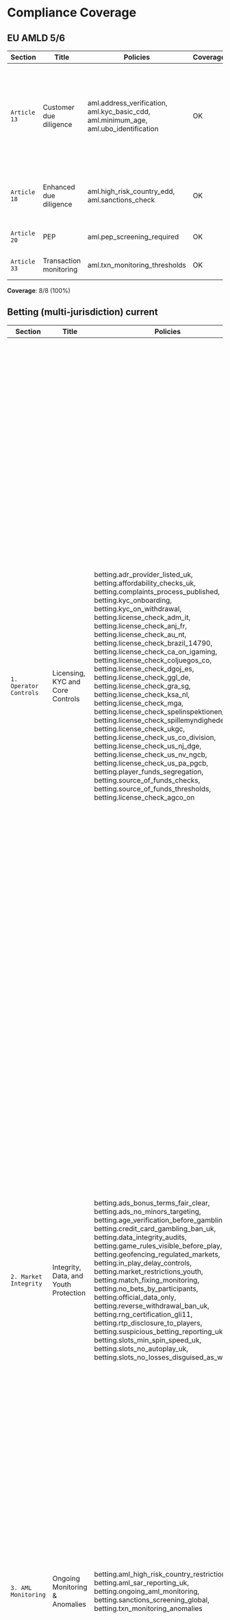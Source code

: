 # Compliance Coverage

## EU AMLD 5/6

| Section | Title | Policies | Coverage | Paths |
|---|---|---|---|---|
| `Article 13` | Customer due diligence | aml.address_verification, aml.kyc_basic_cdd, aml.minimum_age, aml.ubo_identification | OK | aml.address_verification: OK policies/aml/address_verification/policy.rego, OK policies/aml/address_verification/policy_test.rego; aml.kyc_basic_cdd: OK policies/aml/kyc_basic_cdd/policy.rego, OK policies/aml/kyc_basic_cdd/policy_test.rego; aml.minimum_age: OK policies/aml/minimum_age/policy.rego, OK policies/aml/minimum_age/policy_test.rego; aml.ubo_identification: OK policies/aml/ubo_identification/policy.rego, OK policies/aml/ubo_identification/policy_test.rego |
| `Article 18` | Enhanced due diligence | aml.high_risk_country_edd, aml.sanctions_check | OK | aml.high_risk_country_edd: OK policies/aml/high_risk_country_edd/policy.rego, OK policies/aml/high_risk_country_edd/policy_test.rego; aml.sanctions_check: OK policies/aml/sanctions_check/policy.rego, OK policies/aml/sanctions_check/policy_test.rego |
| `Article 20` | PEP | aml.pep_screening_required | OK | aml.pep_screening_required: OK policies/aml/pep_screening_required/policy.rego, OK policies/aml/pep_screening_required/policy_test.rego |
| `Article 33` | Transaction monitoring | aml.txn_monitoring_thresholds | OK | aml.txn_monitoring_thresholds: OK policies/aml/txn_monitoring_thresholds/policy.rego, OK policies/aml/txn_monitoring_thresholds/policy_test.rego |

**Coverage**: 8/8 (100%)

## Betting (multi-jurisdiction) current

| Section | Title | Policies | Coverage | Paths |
|---|---|---|---|---|
| `1. Operator Controls` | Licensing, KYC and Core Controls | betting.adr_provider_listed_uk, betting.affordability_checks_uk, betting.complaints_process_published, betting.kyc_onboarding, betting.kyc_on_withdrawal, betting.license_check_adm_it, betting.license_check_anj_fr, betting.license_check_au_nt, betting.license_check_brazil_14790, betting.license_check_ca_on_igaming, betting.license_check_coljuegos_co, betting.license_check_dgoj_es, betting.license_check_ggl_de, betting.license_check_gra_sg, betting.license_check_ksa_nl, betting.license_check_mga, betting.license_check_spelinspektionen_se, betting.license_check_spillemyndigheden_dk, betting.license_check_ukgc, betting.license_check_us_co_division, betting.license_check_us_nj_dge, betting.license_check_us_nv_ngcb, betting.license_check_us_pa_pgcb, betting.player_funds_segregation, betting.source_of_funds_checks, betting.source_of_funds_thresholds, betting.license_check_agco_on | OK | betting.adr_provider_listed_uk: OK policies/betting/adr_provider_listed_uk/policy.rego, OK policies/betting/adr_provider_listed_uk/policy_test.rego; betting.affordability_checks_uk: OK policies/betting/affordability_checks_uk/policy.rego, OK policies/betting/affordability_checks_uk/policy_test.rego; betting.complaints_process_published: OK policies/betting/complaints_process_published/policy.rego, OK policies/betting/complaints_process_published/policy_test.rego; betting.kyc_onboarding: OK policies/betting/kyc_onboarding/policy.rego, OK policies/betting/kyc_onboarding/policy_test.rego; betting.kyc_on_withdrawal: OK policies/betting/kyc_on_withdrawal/policy.rego, OK policies/betting/kyc_on_withdrawal/policy_test.rego; betting.license_check_adm_it: OK policies/betting/license_check_adm_it/policy.rego, OK policies/betting/license_check_adm_it/policy_test.rego; betting.license_check_anj_fr: OK policies/betting/license_check_anj_fr/policy.rego, OK policies/betting/license_check_anj_fr/policy_test.rego; betting.license_check_au_nt: OK policies/betting/license_check_au_nt/policy.rego, OK policies/betting/license_check_au_nt/policy_test.rego; betting.license_check_brazil_14790: OK policies/betting/license_check_brazil_14790/policy.rego, OK policies/betting/license_check_brazil_14790/policy_test.rego; betting.license_check_ca_on_igaming: OK policies/betting/license_check_ca_on_igaming/policy.rego, OK policies/betting/license_check_ca_on_igaming/policy_test.rego; betting.license_check_coljuegos_co: OK policies/betting/license_check_coljuegos_co/policy.rego, OK policies/betting/license_check_coljuegos_co/policy_test.rego; betting.license_check_dgoj_es: OK policies/betting/license_check_dgoj_es/policy.rego, OK policies/betting/license_check_dgoj_es/policy_test.rego; betting.license_check_ggl_de: OK policies/betting/license_check_ggl_de/policy.rego, OK policies/betting/license_check_ggl_de/policy_test.rego; betting.license_check_gra_sg: OK policies/betting/license_check_gra_sg/policy.rego, OK policies/betting/license_check_gra_sg/policy_test.rego; betting.license_check_ksa_nl: OK policies/betting/license_check_ksa_nl/policy.rego, OK policies/betting/license_check_ksa_nl/policy_test.rego; betting.license_check_mga: OK policies/betting/license_check_mga/policy.rego, OK policies/betting/license_check_mga/policy_test.rego; betting.license_check_spelinspektionen_se: OK policies/betting/license_check_spelinspektionen_se/policy.rego, OK policies/betting/license_check_spelinspektionen_se/policy_test.rego; betting.license_check_spillemyndigheden_dk: OK policies/betting/license_check_spillemyndigheden_dk/policy.rego, OK policies/betting/license_check_spillemyndigheden_dk/policy_test.rego; betting.license_check_ukgc: OK policies/betting/license_check_ukgc/policy.rego, OK policies/betting/license_check_ukgc/policy_test.rego; betting.license_check_us_co_division: OK policies/betting/license_check_us_co_division/policy.rego, OK policies/betting/license_check_us_co_division/policy_test.rego; betting.license_check_us_nj_dge: OK policies/betting/license_check_us_nj_dge/policy.rego, OK policies/betting/license_check_us_nj_dge/policy_test.rego; betting.license_check_us_nv_ngcb: OK policies/betting/license_check_us_nv_ngcb/policy.rego, OK policies/betting/license_check_us_nv_ngcb/policy_test.rego; betting.license_check_us_pa_pgcb: OK policies/betting/license_check_us_pa_pgcb/policy.rego, OK policies/betting/license_check_us_pa_pgcb/policy_test.rego; betting.player_funds_segregation: OK policies/betting/player_funds_segregation/policy.rego, OK policies/betting/player_funds_segregation/policy_test.rego; betting.source_of_funds_checks: OK policies/betting/source_of_funds_checks/policy.rego, OK policies/betting/source_of_funds_checks/policy_test.rego; betting.source_of_funds_thresholds: OK policies/betting/source_of_funds_thresholds/policy.rego, OK policies/betting/source_of_funds_thresholds/policy_test.rego; betting.license_check_agco_on: OK policies/betting/license_check_agco_on/policy.rego, OK policies/betting/license_check_agco_on/policy_test.rego |
| `2. Market Integrity` | Integrity, Data, and Youth Protection | betting.ads_bonus_terms_fair_clear, betting.ads_no_minors_targeting, betting.age_verification_before_gambling_uk, betting.credit_card_gambling_ban_uk, betting.data_integrity_audits, betting.game_rules_visible_before_play, betting.geofencing_regulated_markets, betting.in_play_delay_controls, betting.market_restrictions_youth, betting.match_fixing_monitoring, betting.no_bets_by_participants, betting.official_data_only, betting.reverse_withdrawal_ban_uk, betting.rng_certification_gli11, betting.rtp_disclosure_to_players, betting.suspicious_betting_reporting_uk, betting.slots_min_spin_speed_uk, betting.slots_no_autoplay_uk, betting.slots_no_losses_disguised_as_wins | OK | betting.ads_bonus_terms_fair_clear: OK policies/betting/ads_bonus_terms_fair_clear/policy.rego, OK policies/betting/ads_bonus_terms_fair_clear/policy_test.rego; betting.ads_no_minors_targeting: OK policies/betting/ads_no_minors_targeting/policy.rego, OK policies/betting/ads_no_minors_targeting/policy_test.rego; betting.age_verification_before_gambling_uk: OK policies/betting/age_verification_before_gambling_uk/policy.rego, OK policies/betting/age_verification_before_gambling_uk/policy_test.rego; betting.credit_card_gambling_ban_uk: OK policies/betting/credit_card_gambling_ban_uk/policy.rego, OK policies/betting/credit_card_gambling_ban_uk/policy_test.rego; betting.data_integrity_audits: OK policies/betting/data_integrity_audits/policy.rego, OK policies/betting/data_integrity_audits/policy_test.rego; betting.game_rules_visible_before_play: OK policies/betting/game_rules_visible_before_play/policy.rego, OK policies/betting/game_rules_visible_before_play/policy_test.rego; betting.geofencing_regulated_markets: OK policies/betting/geofencing_regulated_markets/policy.rego, OK policies/betting/geofencing_regulated_markets/policy_test.rego; betting.in_play_delay_controls: OK policies/betting/in_play_delay_controls/policy.rego, OK policies/betting/in_play_delay_controls/policy_test.rego; betting.market_restrictions_youth: OK policies/betting/market_restrictions_youth/policy.rego, OK policies/betting/market_restrictions_youth/policy_test.rego; betting.match_fixing_monitoring: OK policies/betting/match_fixing_monitoring/policy.rego, OK policies/betting/match_fixing_monitoring/policy_test.rego; betting.no_bets_by_participants: OK policies/betting/no_bets_by_participants/policy.rego, OK policies/betting/no_bets_by_participants/policy_test.rego; betting.official_data_only: OK policies/betting/official_data_only/policy.rego, OK policies/betting/official_data_only/policy_test.rego; betting.reverse_withdrawal_ban_uk: OK policies/betting/reverse_withdrawal_ban_uk/policy.rego, OK policies/betting/reverse_withdrawal_ban_uk/policy_test.rego; betting.rng_certification_gli11: OK policies/betting/rng_certification_gli11/policy.rego, OK policies/betting/rng_certification_gli11/policy_test.rego; betting.rtp_disclosure_to_players: OK policies/betting/rtp_disclosure_to_players/policy.rego, OK policies/betting/rtp_disclosure_to_players/policy_test.rego; betting.suspicious_betting_reporting_uk: OK policies/betting/suspicious_betting_reporting_uk/policy.rego, OK policies/betting/suspicious_betting_reporting_uk/policy_test.rego; betting.slots_min_spin_speed_uk: OK policies/betting/slots_min_spin_speed_uk/policy.rego, OK policies/betting/slots_min_spin_speed_uk/policy_test.rego; betting.slots_no_autoplay_uk: OK policies/betting/slots_no_autoplay_uk/policy.rego, OK policies/betting/slots_no_autoplay_uk/policy_test.rego; betting.slots_no_losses_disguised_as_wins: OK policies/betting/slots_no_losses_disguised_as_wins/policy.rego, OK policies/betting/slots_no_losses_disguised_as_wins/policy_test.rego |
| `3. AML Monitoring` | Ongoing Monitoring & Anomalies | betting.aml_high_risk_country_restrictions, betting.aml_sar_reporting_uk, betting.ongoing_aml_monitoring, betting.sanctions_screening_global, betting.txn_monitoring_anomalies | OK | betting.aml_high_risk_country_restrictions: OK policies/betting/aml_high_risk_country_restrictions/policy.rego, OK policies/betting/aml_high_risk_country_restrictions/policy_test.rego; betting.aml_sar_reporting_uk: OK policies/betting/aml_sar_reporting_uk/policy.rego, OK policies/betting/aml_sar_reporting_uk/policy_test.rego; betting.ongoing_aml_monitoring: OK policies/betting/ongoing_aml_monitoring/policy.rego, OK policies/betting/ongoing_aml_monitoring/policy_test.rego; betting.sanctions_screening_global: OK policies/betting/sanctions_screening_global/policy.rego, OK policies/betting/sanctions_screening_global/policy_test.rego; betting.txn_monitoring_anomalies: OK policies/betting/txn_monitoring_anomalies/policy.rego, OK policies/betting/txn_monitoring_anomalies/policy_test.rego |
| `4. Player Protection & Limits` | Player Protection & Limits | betting.deposit_limit_controls, betting.loss_limit_controls, betting.reality_checks_elapsed_time, betting.safer_gambling_interactions, betting.self_exclusion_de_oasis, betting.self_exclusion_dk_rofus, betting.self_exclusion_es_rgiaj, betting.self_exclusion_nl_cruks, betting.self_exclusion_se_spelpaus, betting.self_exclusion_uk_gamstop, betting.session_time_limits_controls, betting.self_exclusion_on_igaming, betting.au_iga_no_prohibited_services | OK | betting.deposit_limit_controls: OK policies/betting/deposit_limit_controls/policy.rego, OK policies/betting/deposit_limit_controls/policy_test.rego; betting.loss_limit_controls: OK policies/betting/loss_limit_controls/policy.rego, OK policies/betting/loss_limit_controls/policy_test.rego; betting.reality_checks_elapsed_time: OK policies/betting/reality_checks_elapsed_time/policy.rego, OK policies/betting/reality_checks_elapsed_time/policy_test.rego; betting.safer_gambling_interactions: OK policies/betting/safer_gambling_interactions/policy.rego, OK policies/betting/safer_gambling_interactions/policy_test.rego; betting.self_exclusion_de_oasis: OK policies/betting/self_exclusion_de_oasis/policy.rego, OK policies/betting/self_exclusion_de_oasis/policy_test.rego; betting.self_exclusion_dk_rofus: OK policies/betting/self_exclusion_dk_rofus/policy.rego, OK policies/betting/self_exclusion_dk_rofus/policy_test.rego; betting.self_exclusion_es_rgiaj: OK policies/betting/self_exclusion_es_rgiaj/policy.rego, OK policies/betting/self_exclusion_es_rgiaj/policy_test.rego; betting.self_exclusion_nl_cruks: OK policies/betting/self_exclusion_nl_cruks/policy.rego, OK policies/betting/self_exclusion_nl_cruks/policy_test.rego; betting.self_exclusion_se_spelpaus: OK policies/betting/self_exclusion_se_spelpaus/policy.rego, OK policies/betting/self_exclusion_se_spelpaus/policy_test.rego; betting.self_exclusion_uk_gamstop: OK policies/betting/self_exclusion_uk_gamstop/policy.rego, OK policies/betting/self_exclusion_uk_gamstop/policy_test.rego; betting.session_time_limits_controls: OK policies/betting/session_time_limits_controls/policy.rego, OK policies/betting/session_time_limits_controls/policy_test.rego; betting.self_exclusion_on_igaming: OK policies/betting/self_exclusion_on_igaming/policy.rego, OK policies/betting/self_exclusion_on_igaming/policy_test.rego; betting.au_iga_no_prohibited_services: OK policies/betting/au_iga_no_prohibited_services/policy.rego, OK policies/betting/au_iga_no_prohibited_services/policy_test.rego |

**Coverage**: 64/64 (100%)

## EdTech (multi-jurisdiction) current

| Section | Title | Policies | Coverage | Paths |
|---|---|---|---|---|
| `US Federal` | US Federal Student Privacy | edtech.coppa_data_minimization, edtech.coppa_delete_on_parent_request, edtech.coppa_parental_consent_under_13, edtech.ferpa_consent_or_exception_for_disclosure, edtech.ferpa_directory_info_optout_respected, edtech.ferpa_parent_access_rights, edtech.ppra_parental_consent_sensitive_surveys | OK | edtech.coppa_data_minimization: OK policies/edtech/coppa_data_minimization/policy.rego, OK policies/edtech/coppa_data_minimization/policy_test.rego; edtech.coppa_delete_on_parent_request: OK policies/edtech/coppa_delete_on_parent_request/policy.rego, OK policies/edtech/coppa_delete_on_parent_request/policy_test.rego; edtech.coppa_parental_consent_under_13: OK policies/edtech/coppa_parental_consent_under_13/policy.rego, OK policies/edtech/coppa_parental_consent_under_13/policy_test.rego; edtech.ferpa_consent_or_exception_for_disclosure: OK policies/edtech/ferpa_consent_or_exception_for_disclosure/policy.rego, OK policies/edtech/ferpa_consent_or_exception_for_disclosure/policy_test.rego; edtech.ferpa_directory_info_optout_respected: OK policies/edtech/ferpa_directory_info_optout_respected/policy.rego, OK policies/edtech/ferpa_directory_info_optout_respected/policy_test.rego; edtech.ferpa_parent_access_rights: OK policies/edtech/ferpa_parent_access_rights/policy.rego, OK policies/edtech/ferpa_parent_access_rights/policy_test.rego; edtech.ppra_parental_consent_sensitive_surveys: OK policies/edtech/ppra_parental_consent_sensitive_surveys/policy.rego, OK policies/edtech/ppra_parental_consent_sensitive_surveys/policy_test.rego |
| `US States` | US State-Level Laws | edtech.ca_sopipa_no_sale_of_student_data, edtech.ca_sopipa_no_targeted_advertising, edtech.co_student_data_transparency, edtech.ct_student_data_privacy, edtech.il_soppa_breach_notification, edtech.ny_edlaw2d_encryption_and_contracts | OK | edtech.ca_sopipa_no_sale_of_student_data: OK policies/edtech/ca_sopipa_no_sale_of_student_data/policy.rego, OK policies/edtech/ca_sopipa_no_sale_of_student_data/policy_test.rego; edtech.ca_sopipa_no_targeted_advertising: OK policies/edtech/ca_sopipa_no_targeted_advertising/policy.rego, OK policies/edtech/ca_sopipa_no_targeted_advertising/policy_test.rego; edtech.co_student_data_transparency: OK policies/edtech/co_student_data_transparency/policy.rego, OK policies/edtech/co_student_data_transparency/policy_test.rego; edtech.ct_student_data_privacy: OK policies/edtech/ct_student_data_privacy/policy.rego, OK policies/edtech/ct_student_data_privacy/policy_test.rego; edtech.il_soppa_breach_notification: OK policies/edtech/il_soppa_breach_notification/policy.rego, OK policies/edtech/il_soppa_breach_notification/policy_test.rego; edtech.ny_edlaw2d_encryption_and_contracts: OK policies/edtech/ny_edlaw2d_encryption_and_contracts/policy.rego, OK policies/edtech/ny_edlaw2d_encryption_and_contracts/policy_test.rego |
| `International` | International and Non-US Regulations | edtech.au_app_11_security_edtech, edtech.au_app_5_notice_edtech, edtech.au_ndb_breach_notification_edtech, edtech.br_lgpd_children_consent_best_interest, edtech.ca_pipeda_consent_edtech, edtech.eu_dpia_high_risk_edtech, edtech.eu_eprivacy_cookie_consent_edtech, edtech.eu_gdpr_minors_consent_education, edtech.eu_scc_transfers_edplatform, edtech.in_dpdpa_children_verifiable_consent, edtech.kr_pipa_guardian_consent_under_14, edtech.nz_notice_at_collection_edtech, edtech.uk_aadc_privacy_by_default, edtech.uk_aadc_profiling_and_geolocation_off | OK | edtech.au_app_11_security_edtech: OK policies/edtech/au_app_11_security_edtech/policy.rego, OK policies/edtech/au_app_11_security_edtech/policy_test.rego; edtech.au_app_5_notice_edtech: OK policies/edtech/au_app_5_notice_edtech/policy.rego, OK policies/edtech/au_app_5_notice_edtech/policy_test.rego; edtech.au_ndb_breach_notification_edtech: OK policies/edtech/au_ndb_breach_notification_edtech/policy.rego, OK policies/edtech/au_ndb_breach_notification_edtech/policy_test.rego; edtech.br_lgpd_children_consent_best_interest: OK policies/edtech/br_lgpd_children_consent_best_interest/policy.rego, OK policies/edtech/br_lgpd_children_consent_best_interest/policy_test.rego; edtech.ca_pipeda_consent_edtech: OK policies/edtech/ca_pipeda_consent_edtech/policy.rego, OK policies/edtech/ca_pipeda_consent_edtech/policy_test.rego; edtech.eu_dpia_high_risk_edtech: OK policies/edtech/eu_dpia_high_risk_edtech/policy.rego, OK policies/edtech/eu_dpia_high_risk_edtech/policy_test.rego; edtech.eu_eprivacy_cookie_consent_edtech: OK policies/edtech/eu_eprivacy_cookie_consent_edtech/policy.rego, OK policies/edtech/eu_eprivacy_cookie_consent_edtech/policy_test.rego; edtech.eu_gdpr_minors_consent_education: OK policies/edtech/eu_gdpr_minors_consent_education/policy.rego, OK policies/edtech/eu_gdpr_minors_consent_education/policy_test.rego; edtech.eu_scc_transfers_edplatform: OK policies/edtech/eu_scc_transfers_edplatform/policy.rego, OK policies/edtech/eu_scc_transfers_edplatform/policy_test.rego; edtech.in_dpdpa_children_verifiable_consent: OK policies/edtech/in_dpdpa_children_verifiable_consent/policy.rego, OK policies/edtech/in_dpdpa_children_verifiable_consent/policy_test.rego; edtech.kr_pipa_guardian_consent_under_14: OK policies/edtech/kr_pipa_guardian_consent_under_14/policy.rego, OK policies/edtech/kr_pipa_guardian_consent_under_14/policy_test.rego; edtech.nz_notice_at_collection_edtech: OK policies/edtech/nz_notice_at_collection_edtech/policy.rego, OK policies/edtech/nz_notice_at_collection_edtech/policy_test.rego; edtech.uk_aadc_privacy_by_default: OK policies/edtech/uk_aadc_privacy_by_default/policy.rego, OK policies/edtech/uk_aadc_privacy_by_default/policy_test.rego; edtech.uk_aadc_profiling_and_geolocation_off: OK policies/edtech/uk_aadc_profiling_and_geolocation_off/policy.rego, OK policies/edtech/uk_aadc_profiling_and_geolocation_off/policy_test.rego |
| `Security & Ops` | Security and Operational Baseline | edtech.edtech_access_least_privilege, edtech.edtech_audit_logs_student_record_access, edtech.edtech_encryption_at_rest, edtech.edtech_encryption_in_transit, edtech.edtech_retention_after_course_completion | OK | edtech.edtech_access_least_privilege: OK policies/edtech/edtech_access_least_privilege/policy.rego, OK policies/edtech/edtech_access_least_privilege/policy_test.rego; edtech.edtech_audit_logs_student_record_access: OK policies/edtech/edtech_audit_logs_student_record_access/policy.rego, OK policies/edtech/edtech_audit_logs_student_record_access/policy_test.rego; edtech.edtech_encryption_at_rest: OK policies/edtech/edtech_encryption_at_rest/policy.rego, OK policies/edtech/edtech_encryption_at_rest/policy_test.rego; edtech.edtech_encryption_in_transit: OK policies/edtech/edtech_encryption_in_transit/policy.rego, OK policies/edtech/edtech_encryption_in_transit/policy_test.rego; edtech.edtech_retention_after_course_completion: OK policies/edtech/edtech_retention_after_course_completion/policy.rego, OK policies/edtech/edtech_retention_after_course_completion/policy_test.rego |

**Coverage**: 32/32 (100%)

## PSD2 2015/2366

| Section | Title | Policies | Coverage | Paths |
|---|---|---|---|---|
| `SCA` | Strong Customer Authentication | fintech.psd2_sca | OK | fintech.psd2_sca: OK policies/fintech/psd2_sca/policy.rego, OK policies/fintech/psd2_sca/policy_test.rego |

**Coverage**: 1/1 (100%)

## RBI eKYC placeholder

| Section | Title | Policies | Coverage | Paths |
|---|---|---|---|---|
| `High-risk eKYC` | High-risk eKYC controls required | fintech.rbi_ekyc_risk | OK | fintech.rbi_ekyc_risk: OK policies/fintech/rbi_ekyc_risk/policy.rego, OK policies/fintech/rbi_ekyc_risk/policy_test.rego |

**Coverage**: 1/1 (100%)

## Fintech Max 2025-08-17

| Section | Title | Policies | Coverage | Paths |
|---|---|---|---|---|
| `AML/KYC Core` | Screening, risk, monitoring | fintech.aml_account_freeze_on_hit, fintech.aml_adverse_media_screening, fintech.aml_customer_risk_tiering, fintech.aml_duplicate_account_detection, fintech.aml_geolocation_restrictions, fintech.aml_ongoing_monitoring, fintech.aml_pep_screening, fintech.aml_risk_scoring_model, fintech.aml_sanctions_rescreening_frequency, fintech.aml_sanctions_screening, fintech.aml_transaction_velocity_limits, fintech.aml_unusual_activity_alerting, fintech.aml_watchlist_management, fintech.aml_pep_periodic_review, fintech.aml_manual_review_queue | OK | fintech.aml_account_freeze_on_hit: OK policies/fintech/aml_account_freeze_on_hit/policy.rego, OK policies/fintech/aml_account_freeze_on_hit/policy_test.rego; fintech.aml_adverse_media_screening: OK policies/fintech/aml_adverse_media_screening/policy.rego, OK policies/fintech/aml_adverse_media_screening/policy_test.rego; fintech.aml_customer_risk_tiering: OK policies/fintech/aml_customer_risk_tiering/policy.rego, OK policies/fintech/aml_customer_risk_tiering/policy_test.rego; fintech.aml_duplicate_account_detection: OK policies/fintech/aml_duplicate_account_detection/policy.rego, OK policies/fintech/aml_duplicate_account_detection/policy_test.rego; fintech.aml_geolocation_restrictions: OK policies/fintech/aml_geolocation_restrictions/policy.rego, OK policies/fintech/aml_geolocation_restrictions/policy_test.rego; fintech.aml_ongoing_monitoring: OK policies/fintech/aml_ongoing_monitoring/policy.rego, OK policies/fintech/aml_ongoing_monitoring/policy_test.rego; fintech.aml_pep_screening: OK policies/fintech/aml_pep_screening/policy.rego, OK policies/fintech/aml_pep_screening/policy_test.rego; fintech.aml_risk_scoring_model: OK policies/fintech/aml_risk_scoring_model/policy.rego, OK policies/fintech/aml_risk_scoring_model/policy_test.rego; fintech.aml_sanctions_rescreening_frequency: OK policies/fintech/aml_sanctions_rescreening_frequency/policy.rego, OK policies/fintech/aml_sanctions_rescreening_frequency/policy_test.rego; fintech.aml_sanctions_screening: OK policies/fintech/aml_sanctions_screening/policy.rego, OK policies/fintech/aml_sanctions_screening/policy_test.rego; fintech.aml_transaction_velocity_limits: OK policies/fintech/aml_transaction_velocity_limits/policy.rego, OK policies/fintech/aml_transaction_velocity_limits/policy_test.rego; fintech.aml_unusual_activity_alerting: OK policies/fintech/aml_unusual_activity_alerting/policy.rego, OK policies/fintech/aml_unusual_activity_alerting/policy_test.rego; fintech.aml_watchlist_management: OK policies/fintech/aml_watchlist_management/policy.rego, OK policies/fintech/aml_watchlist_management/policy_test.rego; fintech.aml_pep_periodic_review: OK policies/fintech/aml_pep_periodic_review/policy.rego, OK policies/fintech/aml_pep_periodic_review/policy_test.rego; fintech.aml_manual_review_queue: OK policies/fintech/aml_manual_review_queue/policy.rego, OK policies/fintech/aml_manual_review_queue/policy_test.rego |
| `KYC Process` | Identity verification & lifecycle | fintech.kyc_biometric_liveness, fintech.kyc_document_verification, fintech.kyc_reverification_schedule, fintech.kyc_source_of_funds, fintech.kyc_source_of_wealth | OK | fintech.kyc_biometric_liveness: OK policies/fintech/kyc_biometric_liveness/policy.rego, OK policies/fintech/kyc_biometric_liveness/policy_test.rego; fintech.kyc_document_verification: OK policies/fintech/kyc_document_verification/policy.rego, OK policies/fintech/kyc_document_verification/policy_test.rego; fintech.kyc_reverification_schedule: OK policies/fintech/kyc_reverification_schedule/policy.rego, OK policies/fintech/kyc_reverification_schedule/policy_test.rego; fintech.kyc_source_of_funds: OK policies/fintech/kyc_source_of_funds/policy.rego, OK policies/fintech/kyc_source_of_funds/policy_test.rego; fintech.kyc_source_of_wealth: OK policies/fintech/kyc_source_of_wealth/policy.rego, OK policies/fintech/kyc_source_of_wealth/policy_test.rego |
| `Open Banking / PSD2` | SCA, exemptions, APIs and consent | fintech.fapi_compliance, fintech.ob_audit_logging, fintech.ob_consent_expiry_90d, fintech.ob_consent_revocation, fintech.ob_data_minimization, fintech.ob_rate_limits, fintech.ob_tpp_eidas_cert_validation, fintech.psd2_sca_enforced, fintech.psd2_sca_exemptions_controls, fintech.psd2_transaction_risk_analysis, fintech.xs2a_api_security | OK | fintech.fapi_compliance: OK policies/fintech/fapi_compliance/policy.rego, OK policies/fintech/fapi_compliance/policy_test.rego; fintech.ob_audit_logging: OK policies/fintech/ob_audit_logging/policy.rego, OK policies/fintech/ob_audit_logging/policy_test.rego; fintech.ob_consent_expiry_90d: OK policies/fintech/ob_consent_expiry_90d/policy.rego, OK policies/fintech/ob_consent_expiry_90d/policy_test.rego; fintech.ob_consent_revocation: OK policies/fintech/ob_consent_revocation/policy.rego, OK policies/fintech/ob_consent_revocation/policy_test.rego; fintech.ob_data_minimization: OK policies/fintech/ob_data_minimization/policy.rego, OK policies/fintech/ob_data_minimization/policy_test.rego; fintech.ob_rate_limits: OK policies/fintech/ob_rate_limits/policy.rego, OK policies/fintech/ob_rate_limits/policy_test.rego; fintech.ob_tpp_eidas_cert_validation: OK policies/fintech/ob_tpp_eidas_cert_validation/policy.rego, OK policies/fintech/ob_tpp_eidas_cert_validation/policy_test.rego; fintech.psd2_sca_enforced: OK policies/fintech/psd2_sca_enforced/policy.rego, OK policies/fintech/psd2_sca_enforced/policy_test.rego; fintech.psd2_sca_exemptions_controls: OK policies/fintech/psd2_sca_exemptions_controls/policy.rego, OK policies/fintech/psd2_sca_exemptions_controls/policy_test.rego; fintech.psd2_transaction_risk_analysis: OK policies/fintech/psd2_transaction_risk_analysis/policy.rego, OK policies/fintech/psd2_transaction_risk_analysis/policy_test.rego; fintech.xs2a_api_security: OK policies/fintech/xs2a_api_security/policy.rego, OK policies/fintech/xs2a_api_security/policy_test.rego |
| `Auth & API Security` | Strong auth and secure APIs | fintech.jwt_expiry_policy, fintech.mtls_required, fintech.oauth2_pkce_required, fintech.three_ds_required | OK | fintech.jwt_expiry_policy: OK policies/fintech/jwt_expiry_policy/policy.rego, OK policies/fintech/jwt_expiry_policy/policy_test.rego; fintech.mtls_required: OK policies/fintech/mtls_required/policy.rego, OK policies/fintech/mtls_required/policy_test.rego; fintech.oauth2_pkce_required: OK policies/fintech/oauth2_pkce_required/policy.rego, OK policies/fintech/oauth2_pkce_required/policy_test.rego; fintech.three_ds_required: OK policies/fintech/three_ds_required/policy.rego, OK policies/fintech/three_ds_required/policy_test.rego |
| `PCI / AppSec` | PCI DSS and application security controls | fintech.pci_account_lockout, fintech.pci_default_passwords_changed, fintech.pci_file_integrity_monitoring, fintech.pci_https_only, fintech.pci_key_management, fintech.pci_log_retention, fintech.pci_malware_protection, fintech.pci_mfa_required, fintech.pci_network_segmentation, fintech.pci_pan_masking_in_logs, fintech.pci_secure_coding_practices, fintech.pci_session_timeout, fintech.pci_storage_encryption, fintech.pci_tls_min_version, fintech.pci_vulnerability_scanning | OK | fintech.pci_account_lockout: OK policies/fintech/pci_account_lockout/policy.rego, OK policies/fintech/pci_account_lockout/policy_test.rego; fintech.pci_default_passwords_changed: OK policies/fintech/pci_default_passwords_changed/policy.rego, OK policies/fintech/pci_default_passwords_changed/policy_test.rego; fintech.pci_file_integrity_monitoring: OK policies/fintech/pci_file_integrity_monitoring/policy.rego, OK policies/fintech/pci_file_integrity_monitoring/policy_test.rego; fintech.pci_https_only: OK policies/fintech/pci_https_only/policy.rego, OK policies/fintech/pci_https_only/policy_test.rego; fintech.pci_key_management: OK policies/fintech/pci_key_management/policy.rego, OK policies/fintech/pci_key_management/policy_test.rego; fintech.pci_log_retention: OK policies/fintech/pci_log_retention/policy.rego, OK policies/fintech/pci_log_retention/policy_test.rego; fintech.pci_malware_protection: OK policies/fintech/pci_malware_protection/policy.rego, OK policies/fintech/pci_malware_protection/policy_test.rego; fintech.pci_mfa_required: OK policies/fintech/pci_mfa_required/policy.rego, OK policies/fintech/pci_mfa_required/policy_test.rego; fintech.pci_network_segmentation: OK policies/fintech/pci_network_segmentation/policy.rego, OK policies/fintech/pci_network_segmentation/policy_test.rego; fintech.pci_pan_masking_in_logs: OK policies/fintech/pci_pan_masking_in_logs/policy.rego, OK policies/fintech/pci_pan_masking_in_logs/policy_test.rego; fintech.pci_secure_coding_practices: OK policies/fintech/pci_secure_coding_practices/policy.rego, OK policies/fintech/pci_secure_coding_practices/policy_test.rego; fintech.pci_session_timeout: OK policies/fintech/pci_session_timeout/policy.rego, OK policies/fintech/pci_session_timeout/policy_test.rego; fintech.pci_storage_encryption: OK policies/fintech/pci_storage_encryption/policy.rego, OK policies/fintech/pci_storage_encryption/policy_test.rego; fintech.pci_tls_min_version: OK policies/fintech/pci_tls_min_version/policy.rego, OK policies/fintech/pci_tls_min_version/policy_test.rego; fintech.pci_vulnerability_scanning: OK policies/fintech/pci_vulnerability_scanning/policy.rego, OK policies/fintech/pci_vulnerability_scanning/policy_test.rego |
| `Crypto / VASP` | Virtual asset service provider controls | fintech.bitlicense_compliance, fintech.chain_analysis_risk_controls, fintech.cold_storage_ratio, fintech.custody_asset_segregation, fintech.hot_wallet_limits, fintech.proof_of_reserves_reporting, fintech.stablecoin_reserve_ratio, fintech.travel_rule_compliance, fintech.vasp_license_required, fintech.withdrawal_address_whitelist | OK | fintech.bitlicense_compliance: OK policies/fintech/bitlicense_compliance/policy.rego, OK policies/fintech/bitlicense_compliance/policy_test.rego; fintech.chain_analysis_risk_controls: OK policies/fintech/chain_analysis_risk_controls/policy.rego, OK policies/fintech/chain_analysis_risk_controls/policy_test.rego; fintech.cold_storage_ratio: OK policies/fintech/cold_storage_ratio/policy.rego, OK policies/fintech/cold_storage_ratio/policy_test.rego; fintech.custody_asset_segregation: OK policies/fintech/custody_asset_segregation/policy.rego, OK policies/fintech/custody_asset_segregation/policy_test.rego; fintech.hot_wallet_limits: OK policies/fintech/hot_wallet_limits/policy.rego, OK policies/fintech/hot_wallet_limits/policy_test.rego; fintech.proof_of_reserves_reporting: OK policies/fintech/proof_of_reserves_reporting/policy.rego, OK policies/fintech/proof_of_reserves_reporting/policy_test.rego; fintech.stablecoin_reserve_ratio: OK policies/fintech/stablecoin_reserve_ratio/policy.rego, OK policies/fintech/stablecoin_reserve_ratio/policy_test.rego; fintech.travel_rule_compliance: OK policies/fintech/travel_rule_compliance/policy.rego, OK policies/fintech/travel_rule_compliance/policy_test.rego; fintech.vasp_license_required: OK policies/fintech/vasp_license_required/policy.rego, OK policies/fintech/vasp_license_required/policy_test.rego; fintech.withdrawal_address_whitelist: OK policies/fintech/withdrawal_address_whitelist/policy.rego, OK policies/fintech/withdrawal_address_whitelist/policy_test.rego |
| `Fraud & Commerce` | Fraud prevention and payments hygiene | fintech.card_tokenization_required, fintech.chargeback_monitoring, fintech.device_fingerprinting, fintech.fraud_velocity_checks, fintech.geofencing_restricted_markets, fintech.ip_geolocation_consistency, fintech.mcc_whitelisting, fintech.pan_masking_in_logs, fintech.transaction_limits_per_risk | OK | fintech.card_tokenization_required: OK policies/fintech/card_tokenization_required/policy.rego, OK policies/fintech/card_tokenization_required/policy_test.rego; fintech.chargeback_monitoring: OK policies/fintech/chargeback_monitoring/policy.rego, OK policies/fintech/chargeback_monitoring/policy_test.rego; fintech.device_fingerprinting: OK policies/fintech/device_fingerprinting/policy.rego, OK policies/fintech/device_fingerprinting/policy_test.rego; fintech.fraud_velocity_checks: OK policies/fintech/fraud_velocity_checks/policy.rego, OK policies/fintech/fraud_velocity_checks/policy_test.rego; fintech.geofencing_restricted_markets: OK policies/fintech/geofencing_restricted_markets/policy.rego, OK policies/fintech/geofencing_restricted_markets/policy_test.rego; fintech.ip_geolocation_consistency: OK policies/fintech/ip_geolocation_consistency/policy.rego, OK policies/fintech/ip_geolocation_consistency/policy_test.rego; fintech.mcc_whitelisting: OK policies/fintech/mcc_whitelisting/policy.rego, OK policies/fintech/mcc_whitelisting/policy_test.rego; fintech.pan_masking_in_logs: OK policies/fintech/pan_masking_in_logs/policy.rego, OK policies/fintech/pan_masking_in_logs/policy_test.rego; fintech.transaction_limits_per_risk: OK policies/fintech/transaction_limits_per_risk/policy.rego, OK policies/fintech/transaction_limits_per_risk/policy_test.rego |

**Coverage**: 69/69 (100%)

## US FinReg MTL

| Section | Title | Policies | Coverage | Paths |
|---|---|---|---|---|
| `State MTL` | Money Transmitter Licenses | fintech.us_mtl_license | OK | fintech.us_mtl_license: OK policies/fintech/us_mtl_license/policy.rego, OK policies/fintech/us_mtl_license/policy_test.rego |

**Coverage**: 1/1 (100%)

## GDPR 2016/679

| Section | Title | Policies | Coverage | Paths |
|---|---|---|---|---|
| `Art.5(1)(c)` | Data minimization | gdpr.data_minimization | OK | gdpr.data_minimization: OK policies/gdpr/data_minimization/policy.rego, OK policies/gdpr/data_minimization/policy_test.rego |
| `Art.5(1)(e)` | Storage limitation | gdpr.data_retention | OK | gdpr.data_retention: OK policies/gdpr/data_retention/policy.rego, OK policies/gdpr/data_retention/policy_test.rego |
| `Art.6` | Lawfulness of processing | gdpr.consent_required | OK | gdpr.consent_required: OK policies/gdpr/consent_required/policy.rego, OK policies/gdpr/consent_required/policy_test.rego |

**Coverage**: 3/3 (100%)

## iGaming (multi-jurisdiction) current

| Section | Title | Policies | Coverage | Paths |
|---|---|---|---|---|
| `Licensing` | Licensing checks (per regulator) | igaming.license_check_adm_it, igaming.license_check_anj_fr, igaming.license_check_dgoj_es, igaming.license_check_ukgc, igaming.license_check_us_nj_dge, igaming.license_check_us_nv_ngcb, igaming.license_check_us_pa_pgcb | OK | igaming.license_check_adm_it: OK policies/igaming/license_check_adm_it/policy.rego, OK policies/igaming/license_check_adm_it/policy_test.rego; igaming.license_check_anj_fr: OK policies/igaming/license_check_anj_fr/policy.rego, OK policies/igaming/license_check_anj_fr/policy_test.rego; igaming.license_check_dgoj_es: OK policies/igaming/license_check_dgoj_es/policy.rego, OK policies/igaming/license_check_dgoj_es/policy_test.rego; igaming.license_check_ukgc: OK policies/igaming/license_check_ukgc/policy.rego, OK policies/igaming/license_check_ukgc/policy_test.rego; igaming.license_check_us_nj_dge: OK policies/igaming/license_check_us_nj_dge/policy.rego, OK policies/igaming/license_check_us_nj_dge/policy_test.rego; igaming.license_check_us_nv_ngcb: OK policies/igaming/license_check_us_nv_ngcb/policy.rego, OK policies/igaming/license_check_us_nv_ngcb/policy_test.rego; igaming.license_check_us_pa_pgcb: OK policies/igaming/license_check_us_pa_pgcb/policy.rego, OK policies/igaming/license_check_us_pa_pgcb/policy_test.rego |
| `Player Protection` | Responsible gambling controls | igaming.deposit_limit_controls, igaming.self_exclusion_uk_gamstop | OK | igaming.deposit_limit_controls: OK policies/igaming/deposit_limit_controls/policy.rego, OK policies/igaming/deposit_limit_controls/policy_test.rego; igaming.self_exclusion_uk_gamstop: OK policies/igaming/self_exclusion_uk_gamstop/policy.rego, OK policies/igaming/self_exclusion_uk_gamstop/policy_test.rego |
| `Market Access & Geo` | Regulated market geofencing | igaming.geofencing_regulated_markets | OK | igaming.geofencing_regulated_markets: OK policies/igaming/geofencing_regulated_markets/policy.rego, OK policies/igaming/geofencing_regulated_markets/policy_test.rego |

**Coverage**: 10/10 (100%)

## Kubernetes Security Baseline v1

| Section | Title | Policies | Coverage | Paths |
|---|---|---|---|---|
| `Workload hardening` | Restrict privileged escalation and root | k8s.no_privileged, k8s.no_run_as_root, k8s.limit_capabilities, k8s.ban_hostnetwork, k8s.block_hostpath | OK | k8s.no_privileged: OK addons/kyverno/policies/no-privileged.yaml, OK policies/k8s/no_privileged/policy.rego, OK policies/k8s/no_privileged/policy_test.rego; k8s.no_run_as_root: OK addons/k8s-gatekeeper/templates/no-run-as-root.yaml, OK policies/k8s/no_run_as_root/policy.rego, OK policies/k8s/no_run_as_root/policy_test.rego; k8s.limit_capabilities: OK addons/k8s-gatekeeper/templates/limit-capabilities.yaml, OK policies/k8s/limit_capabilities/policy.rego, OK policies/k8s/limit_capabilities/policy_test.rego; k8s.ban_hostnetwork: OK addons/k8s-gatekeeper/templates/ban-hostnetwork.yaml, OK addons/k8s-gatekeeper/constraints/ban-hostnetwork.yaml, OK policies/k8s/ban_hostnetwork/policy.rego, OK policies/k8s/ban_hostnetwork/policy_test.rego; k8s.block_hostpath: OK addons/kyverno/policies/block-hostpath.yaml, OK policies/k8s/block_hostpath/policy.rego, OK policies/k8s/block_hostpath/policy_test.rego |
| `Image & supply chain` | Avoid mutable tags and ensure fresh images | k8s.disallow_latest, k8s.require_imagepullpolicy_always | OK | k8s.disallow_latest: OK addons/kyverno/policies/disallow-latest.yaml, OK policies/k8s/disallow_latest/policy.rego, OK policies/k8s/disallow_latest/policy_test.rego; k8s.require_imagepullpolicy_always: OK addons/k8s-gatekeeper/templates/require-imagepullpolicy-always.yaml, OK policies/k8s/require_imagepullpolicy_always/policy.rego, OK policies/k8s/require_imagepullpolicy_always/policy_test.rego |
| `Resource governance` | Enforce resource requests and limits | k8s.require_resources | OK | k8s.require_resources: OK addons/kyverno/policies/require-resources.yaml, OK policies/k8s/require_resources/policy.rego, OK policies/k8s/require_resources/policy_test.rego |

**Coverage**: 8/8 (100%)

## LegalTech (multi-jurisdiction) current

| Section | Title | Policies | Coverage | Paths |
|---|---|---|---|---|
| `GDPR Core` | GDPR principles and data subject rights | legaltech.gdpr_breach_72h, legaltech.gdpr_consent_valid, legaltech.gdpr_cookie_consent_eprivacy, legaltech.gdpr_data_minimization, legaltech.gdpr_dpia_required_high_risk, legaltech.gdpr_dsar_timeline_30d, legaltech.gdpr_lawful_basis_required, legaltech.gdpr_records_of_processing, legaltech.gdpr_retention_limit, legaltech.gdpr_transfer_scc | OK | legaltech.gdpr_breach_72h: OK policies/legaltech/gdpr_breach_72h/policy.rego, OK policies/legaltech/gdpr_breach_72h/policy_test.rego; legaltech.gdpr_consent_valid: OK policies/legaltech/gdpr_consent_valid/policy.rego, OK policies/legaltech/gdpr_consent_valid/policy_test.rego; legaltech.gdpr_cookie_consent_eprivacy: OK policies/legaltech/gdpr_cookie_consent_eprivacy/policy.rego, OK policies/legaltech/gdpr_cookie_consent_eprivacy/policy_test.rego; legaltech.gdpr_data_minimization: OK policies/legaltech/gdpr_data_minimization/policy.rego, OK policies/legaltech/gdpr_data_minimization/policy_test.rego; legaltech.gdpr_dpia_required_high_risk: OK policies/legaltech/gdpr_dpia_required_high_risk/policy.rego, OK policies/legaltech/gdpr_dpia_required_high_risk/policy_test.rego; legaltech.gdpr_dsar_timeline_30d: OK policies/legaltech/gdpr_dsar_timeline_30d/policy.rego, OK policies/legaltech/gdpr_dsar_timeline_30d/policy_test.rego; legaltech.gdpr_lawful_basis_required: OK policies/legaltech/gdpr_lawful_basis_required/policy.rego, OK policies/legaltech/gdpr_lawful_basis_required/policy_test.rego; legaltech.gdpr_records_of_processing: OK policies/legaltech/gdpr_records_of_processing/policy.rego, OK policies/legaltech/gdpr_records_of_processing/policy_test.rego; legaltech.gdpr_retention_limit: OK policies/legaltech/gdpr_retention_limit/policy.rego, OK policies/legaltech/gdpr_retention_limit/policy_test.rego; legaltech.gdpr_transfer_scc: OK policies/legaltech/gdpr_transfer_scc/policy.rego, OK policies/legaltech/gdpr_transfer_scc/policy_test.rego |
| `US (CCPA/CPRA)` | California privacy (CCPA/CPRA) | legaltech.ccpa_notice_at_collection, legaltech.ccpa_opt_out_enabled, legaltech.ccpa_verification_of_requests, legaltech.cpra_sensitive_data_limited_use | OK | legaltech.ccpa_notice_at_collection: OK policies/legaltech/ccpa_notice_at_collection/policy.rego, OK policies/legaltech/ccpa_notice_at_collection/policy_test.rego; legaltech.ccpa_opt_out_enabled: OK policies/legaltech/ccpa_opt_out_enabled/policy.rego, OK policies/legaltech/ccpa_opt_out_enabled/policy_test.rego; legaltech.ccpa_verification_of_requests: OK policies/legaltech/ccpa_verification_of_requests/policy.rego, OK policies/legaltech/ccpa_verification_of_requests/policy_test.rego; legaltech.cpra_sensitive_data_limited_use: OK policies/legaltech/cpra_sensitive_data_limited_use/policy.rego, OK policies/legaltech/cpra_sensitive_data_limited_use/policy_test.rego |
| `Security Controls` | Technical and organizational measures | legaltech.data_residency_requirements_enforced, legaltech.encryption_at_rest_enabled, legaltech.encryption_in_transit_enabled, legaltech.popia_za_security_measures | OK | legaltech.data_residency_requirements_enforced: OK policies/legaltech/data_residency_requirements_enforced/policy.rego, OK policies/legaltech/data_residency_requirements_enforced/policy_test.rego; legaltech.encryption_at_rest_enabled: OK policies/legaltech/encryption_at_rest_enabled/policy.rego, OK policies/legaltech/encryption_at_rest_enabled/policy_test.rego; legaltech.encryption_in_transit_enabled: OK policies/legaltech/encryption_in_transit_enabled/policy.rego, OK policies/legaltech/encryption_in_transit_enabled/policy_test.rego; legaltech.popia_za_security_measures: OK policies/legaltech/popia_za_security_measures/policy.rego, OK policies/legaltech/popia_za_security_measures/policy_test.rego |
| `Records & eDiscovery` | Records governance and eDiscovery | legaltech.ch_fadp_records_of_processing, legaltech.ediscovery_frcp_26_34_37, legaltech.legal_hold_no_delete_enforced, legaltech.records_classification_scheme_applied | OK | legaltech.ch_fadp_records_of_processing: OK policies/legaltech/ch_fadp_records_of_processing/policy.rego, OK policies/legaltech/ch_fadp_records_of_processing/policy_test.rego; legaltech.ediscovery_frcp_26_34_37: OK policies/legaltech/ediscovery_frcp_26_34_37/policy.rego, OK policies/legaltech/ediscovery_frcp_26_34_37/policy_test.rego; legaltech.legal_hold_no_delete_enforced: OK policies/legaltech/legal_hold_no_delete_enforced/policy.rego, OK policies/legaltech/legal_hold_no_delete_enforced/policy_test.rego; legaltech.records_classification_scheme_applied: OK policies/legaltech/records_classification_scheme_applied/policy.rego, OK policies/legaltech/records_classification_scheme_applied/policy_test.rego |
| `Cross-border Transfers` | International data transfers | legaltech.id_pdp_cross_border_transfer, legaltech.pipl_cn_cross_border_assessment | OK | legaltech.id_pdp_cross_border_transfer: OK policies/legaltech/id_pdp_cross_border_transfer/policy.rego, OK policies/legaltech/id_pdp_cross_border_transfer/policy_test.rego; legaltech.pipl_cn_cross_border_assessment: OK policies/legaltech/pipl_cn_cross_border_assessment/policy.rego, OK policies/legaltech/pipl_cn_cross_border_assessment/policy_test.rego |
| `Children & Minors` | Child-specific consent and protections | legaltech.uk_gdpr_minor_consent | OK | legaltech.uk_gdpr_minor_consent: OK policies/legaltech/uk_gdpr_minor_consent/policy.rego, OK policies/legaltech/uk_gdpr_minor_consent/policy_test.rego |
| `Country-specific` | National privacy laws | legaltech.ca_qc_law25_privacy_governance, legaltech.au_app_notice_at_collection, legaltech.ae_pdpl_consent_notice, legaltech.kr_pipa_breach_notification, legaltech.lgpd_brazil_compliance, legaltech.mx_lfpdppp_notice_at_collection, legaltech.my_pdpa_retention_principle, legaltech.nz_breach_notification, legaltech.pdpa_sg_consent_purposes, legaltech.pipeda_ca_consent, legaltech.sa_pdpl_breach_notify, legaltech.th_pdpa_breach_notify, legaltech.tr_kvkk_verbis_registration, legaltech.vn_pdpd_notice_and_consent | OK | legaltech.ca_qc_law25_privacy_governance: OK policies/legaltech/ca_qc_law25_privacy_governance/policy.rego, OK policies/legaltech/ca_qc_law25_privacy_governance/policy_test.rego; legaltech.au_app_notice_at_collection: OK policies/legaltech/au_app_notice_at_collection/policy.rego, OK policies/legaltech/au_app_notice_at_collection/policy_test.rego; legaltech.ae_pdpl_consent_notice: OK policies/legaltech/ae_pdpl_consent_notice/policy.rego, OK policies/legaltech/ae_pdpl_consent_notice/policy_test.rego; legaltech.kr_pipa_breach_notification: OK policies/legaltech/kr_pipa_breach_notification/policy.rego, OK policies/legaltech/kr_pipa_breach_notification/policy_test.rego; legaltech.lgpd_brazil_compliance: OK policies/legaltech/lgpd_brazil_compliance/policy.rego, OK policies/legaltech/lgpd_brazil_compliance/policy_test.rego; legaltech.mx_lfpdppp_notice_at_collection: OK policies/legaltech/mx_lfpdppp_notice_at_collection/policy.rego, OK policies/legaltech/mx_lfpdppp_notice_at_collection/policy_test.rego; legaltech.my_pdpa_retention_principle: OK policies/legaltech/my_pdpa_retention_principle/policy.rego, OK policies/legaltech/my_pdpa_retention_principle/policy_test.rego; legaltech.nz_breach_notification: OK policies/legaltech/nz_breach_notification/policy.rego, OK policies/legaltech/nz_breach_notification/policy_test.rego; legaltech.pdpa_sg_consent_purposes: OK policies/legaltech/pdpa_sg_consent_purposes/policy.rego, OK policies/legaltech/pdpa_sg_consent_purposes/policy_test.rego; legaltech.pipeda_ca_consent: OK policies/legaltech/pipeda_ca_consent/policy.rego, OK policies/legaltech/pipeda_ca_consent/policy_test.rego; legaltech.sa_pdpl_breach_notify: OK policies/legaltech/sa_pdpl_breach_notify/policy.rego, OK policies/legaltech/sa_pdpl_breach_notify/policy_test.rego; legaltech.th_pdpa_breach_notify: OK policies/legaltech/th_pdpa_breach_notify/policy.rego, OK policies/legaltech/th_pdpa_breach_notify/policy_test.rego; legaltech.tr_kvkk_verbis_registration: OK policies/legaltech/tr_kvkk_verbis_registration/policy.rego, OK policies/legaltech/tr_kvkk_verbis_registration/policy_test.rego; legaltech.vn_pdpd_notice_and_consent: OK policies/legaltech/vn_pdpd_notice_and_consent/policy.rego, OK policies/legaltech/vn_pdpd_notice_and_consent/policy_test.rego |
| `Professional Conduct` | Legal ethics and confidentiality | legaltech.aba_model_rule_1_6_confidentiality | OK | legaltech.aba_model_rule_1_6_confidentiality: OK policies/legaltech/aba_model_rule_1_6_confidentiality/policy.rego, OK policies/legaltech/aba_model_rule_1_6_confidentiality/policy_test.rego |

**Coverage**: 40/40 (100%)

## MedTech (multi-jurisdiction) current

| Section | Title | Policies | Coverage | Paths |
|---|---|---|---|---|
| `HIPAA (US)` | HIPAA Security, Privacy, and Administrative Safeguards | medtech.hipaa_access_audit_logging, medtech.hipaa_baa_with_vendors, medtech.hipaa_mfa_privileged_access, medtech.hipaa_minimum_necessary, medtech.hipaa_security_admin_safeguards, medtech.hipaa_security_tech_encryption | OK | medtech.hipaa_access_audit_logging: OK policies/medtech/hipaa_access_audit_logging/policy.rego, OK policies/medtech/hipaa_access_audit_logging/policy_test.rego; medtech.hipaa_baa_with_vendors: OK policies/medtech/hipaa_baa_with_vendors/policy.rego, OK policies/medtech/hipaa_baa_with_vendors/policy_test.rego; medtech.hipaa_mfa_privileged_access: OK policies/medtech/hipaa_mfa_privileged_access/policy.rego, OK policies/medtech/hipaa_mfa_privileged_access/policy_test.rego; medtech.hipaa_minimum_necessary: OK policies/medtech/hipaa_minimum_necessary/policy.rego, OK policies/medtech/hipaa_minimum_necessary/policy_test.rego; medtech.hipaa_security_admin_safeguards: OK policies/medtech/hipaa_security_admin_safeguards/policy.rego, OK policies/medtech/hipaa_security_admin_safeguards/policy_test.rego; medtech.hipaa_security_tech_encryption: OK policies/medtech/hipaa_security_tech_encryption/policy.rego, OK policies/medtech/hipaa_security_tech_encryption/policy_test.rego |
| `HITECH (US)` | HITECH Act Requirements | medtech.hitech_breach_notification_60d | OK | medtech.hitech_breach_notification_60d: OK policies/medtech/hitech_breach_notification_60d/policy.rego, OK policies/medtech/hitech_breach_notification_60d/policy_test.rego |
| `FDA (US) — Part 11 and MDR` | FDA 21 CFR Part 11 and Medical Device Reporting (MDR) | medtech.fda_cybersecurity_524b_sbom, medtech.fda_mdr_event_reporting, medtech.fda_part11_audit_trail, medtech.fda_part11_esign_linkage, medtech.fda_part11_system_validation | OK | medtech.fda_cybersecurity_524b_sbom: OK policies/medtech/fda_cybersecurity_524b_sbom/policy.rego, OK policies/medtech/fda_cybersecurity_524b_sbom/policy_test.rego; medtech.fda_mdr_event_reporting: OK policies/medtech/fda_mdr_event_reporting/policy.rego, OK policies/medtech/fda_mdr_event_reporting/policy_test.rego; medtech.fda_part11_audit_trail: OK policies/medtech/fda_part11_audit_trail/policy.rego, OK policies/medtech/fda_part11_audit_trail/policy_test.rego; medtech.fda_part11_esign_linkage: OK policies/medtech/fda_part11_esign_linkage/policy.rego, OK policies/medtech/fda_part11_esign_linkage/policy_test.rego; medtech.fda_part11_system_validation: OK policies/medtech/fda_part11_system_validation/policy.rego, OK policies/medtech/fda_part11_system_validation/policy_test.rego |
| `EU MDR/IVDR (EU)` | EU Medical Device and IVD Regulations | medtech.eu_ivdr_clinical_performance, medtech.eu_mdr_ce_marking_and_udi, medtech.eu_mdr_clinical_evaluation, medtech.eu_mdr_eudamed_registration, medtech.eu_mdr_pms_psur, medtech.eu_vigilance_incident_reporting | OK | medtech.eu_ivdr_clinical_performance: OK policies/medtech/eu_ivdr_clinical_performance/policy.rego, OK policies/medtech/eu_ivdr_clinical_performance/policy_test.rego; medtech.eu_mdr_ce_marking_and_udi: OK policies/medtech/eu_mdr_ce_marking_and_udi/policy.rego, OK policies/medtech/eu_mdr_ce_marking_and_udi/policy_test.rego; medtech.eu_mdr_clinical_evaluation: OK policies/medtech/eu_mdr_clinical_evaluation/policy.rego, OK policies/medtech/eu_mdr_clinical_evaluation/policy_test.rego; medtech.eu_mdr_eudamed_registration: OK policies/medtech/eu_mdr_eudamed_registration/policy.rego, OK policies/medtech/eu_mdr_eudamed_registration/policy_test.rego; medtech.eu_mdr_pms_psur: OK policies/medtech/eu_mdr_pms_psur/policy.rego, OK policies/medtech/eu_mdr_pms_psur/policy_test.rego; medtech.eu_vigilance_incident_reporting: OK policies/medtech/eu_vigilance_incident_reporting/policy.rego, OK policies/medtech/eu_vigilance_incident_reporting/policy_test.rego |
| `ONC (US)` | 21st Century Cures (ONC) and Information Blocking | medtech.onc_cures_api_fhir_r4, medtech.onc_information_blocking_prohibited | OK | medtech.onc_cures_api_fhir_r4: OK policies/medtech/onc_cures_api_fhir_r4/policy.rego, OK policies/medtech/onc_cures_api_fhir_r4/policy_test.rego; medtech.onc_information_blocking_prohibited: OK policies/medtech/onc_information_blocking_prohibited/policy.rego, OK policies/medtech/onc_information_blocking_prohibited/policy_test.rego |
| `Data Protection & Cross-border` | GDPR Article 9 and Cross-border Transfers | medtech.gdpr_art9_special_category_safeguards, medtech.health_data_cross_border_controls | OK | medtech.gdpr_art9_special_category_safeguards: OK policies/medtech/gdpr_art9_special_category_safeguards/policy.rego, OK policies/medtech/gdpr_art9_special_category_safeguards/policy_test.rego; medtech.health_data_cross_border_controls: OK policies/medtech/health_data_cross_border_controls/policy.rego, OK policies/medtech/health_data_cross_border_controls/policy_test.rego |
| `Standards (ISO/IEC)` | ISO/IEC QMS, Risk, Software Lifecycle, Usability, ISMS | medtech.iec_62304_scm_prp_processes, medtech.iec_62304_software_safety_class, medtech.iec_62366_usability_summative_eval, medtech.iso_13485_document_control, medtech.iso_14971_risk_management_file, medtech.iso_27001_isms_scope_and_controls | OK | medtech.iec_62304_scm_prp_processes: OK policies/medtech/iec_62304_scm_prp_processes/policy.rego, OK policies/medtech/iec_62304_scm_prp_processes/policy_test.rego; medtech.iec_62304_software_safety_class: OK policies/medtech/iec_62304_software_safety_class/policy.rego, OK policies/medtech/iec_62304_software_safety_class/policy_test.rego; medtech.iec_62366_usability_summative_eval: OK policies/medtech/iec_62366_usability_summative_eval/policy.rego, OK policies/medtech/iec_62366_usability_summative_eval/policy_test.rego; medtech.iso_13485_document_control: OK policies/medtech/iso_13485_document_control/policy.rego, OK policies/medtech/iso_13485_document_control/policy_test.rego; medtech.iso_14971_risk_management_file: OK policies/medtech/iso_14971_risk_management_file/policy.rego, OK policies/medtech/iso_14971_risk_management_file/policy_test.rego; medtech.iso_27001_isms_scope_and_controls: OK policies/medtech/iso_27001_isms_scope_and_controls/policy.rego, OK policies/medtech/iso_27001_isms_scope_and_controls/policy_test.rego |
| `Technical & Operational Controls` | Operational and Technical Controls | medtech.backup_and_recovery_rto_rpo, medtech.device_data_integrity_hashing, medtech.dicom_network_security_basic, medtech.fhir_smart_app_authz, medtech.log_retention_for_clinical_events | OK | medtech.backup_and_recovery_rto_rpo: OK policies/medtech/backup_and_recovery_rto_rpo/policy.rego, OK policies/medtech/backup_and_recovery_rto_rpo/policy_test.rego; medtech.device_data_integrity_hashing: OK policies/medtech/device_data_integrity_hashing/policy.rego, OK policies/medtech/device_data_integrity_hashing/policy_test.rego; medtech.dicom_network_security_basic: OK policies/medtech/dicom_network_security_basic/policy.rego, OK policies/medtech/dicom_network_security_basic/policy_test.rego; medtech.fhir_smart_app_authz: OK policies/medtech/fhir_smart_app_authz/policy.rego, OK policies/medtech/fhir_smart_app_authz/policy_test.rego; medtech.log_retention_for_clinical_events: OK policies/medtech/log_retention_for_clinical_events/policy.rego, OK policies/medtech/log_retention_for_clinical_events/policy_test.rego |
| `Country/Region-specific` | National and Regional Healthcare Regulations | medtech.au_myr_health_privacy, medtech.ca_phipa_health_data, medtech.sg_hcsa_pdpa_health_data, medtech.uk_dtac_compliance, medtech.uk_mhra_post_market_surveillance | OK | medtech.au_myr_health_privacy: OK policies/medtech/au_myr_health_privacy/policy.rego, OK policies/medtech/au_myr_health_privacy/policy_test.rego; medtech.ca_phipa_health_data: OK policies/medtech/ca_phipa_health_data/policy.rego, OK policies/medtech/ca_phipa_health_data/policy_test.rego; medtech.sg_hcsa_pdpa_health_data: OK policies/medtech/sg_hcsa_pdpa_health_data/policy.rego, OK policies/medtech/sg_hcsa_pdpa_health_data/policy_test.rego; medtech.uk_dtac_compliance: OK policies/medtech/uk_dtac_compliance/policy.rego, OK policies/medtech/uk_dtac_compliance/policy_test.rego; medtech.uk_mhra_post_market_surveillance: OK policies/medtech/uk_mhra_post_market_surveillance/policy.rego, OK policies/medtech/uk_mhra_post_market_surveillance/policy_test.rego |

**Coverage**: 38/38 (100%)

## PCI DSS 4.0

| Section | Title | Policies | Coverage | Paths |
|---|---|---|---|---|
| `3.4` | Protect stored cardholder data | pci.ebs_encryption, pci.storage_encryption | OK | pci.ebs_encryption: OK policies/pci/ebs_encryption/policy.rego, OK policies/pci/ebs_encryption/policy_test.rego; pci.storage_encryption: OK policies/pci/storage_encryption/policy.rego, OK policies/pci/storage_encryption/policy_test.rego |
| `4.2` | Use strong cryptography for transmission | pci.https_only | OK | pci.https_only: OK policies/pci/https_only/policy.rego, OK policies/pci/https_only/policy_test.rego |
| `8.2` | Strong authentication | pci.iam_password_policy | OK | pci.iam_password_policy: OK policies/pci/iam_password_policy/policy.rego, OK policies/pci/iam_password_policy/policy_test.rego |
| `10.2` | Logging & monitoring | pci.logging_enabled | OK | pci.logging_enabled: OK policies/pci/logging_enabled/policy.rego, OK policies/pci/logging_enabled/policy_test.rego |
| `12.10` | Incident response monitoring |  | WARN |  |

**Coverage**: 5/5 (100%)

## AU iGaming Hosting placeholder

| Section | Title | Policies | Coverage | Paths |
|---|---|---|---|---|
| `Audit` | Audit trails & secure hosting | rg.au_audit_trails | OK | rg.au_audit_trails: OK policies/rg/au_audit_trails/policy.rego, OK policies/rg/au_audit_trails/policy_test.rego |

**Coverage**: 1/1 (100%)

## UKGC/MGA placeholder

| Section | Title | Policies | Coverage | Paths |
|---|---|---|---|---|
| `RG-1` | Self-exclusion controls | rg.self_exclusion_enforced | OK | rg.self_exclusion_enforced: OK policies/rg/self_exclusion_enforced/policy.rego, OK policies/rg/self_exclusion_enforced/policy_test.rego |

**Coverage**: 1/1 (100%)

## UIGEA 31 USC 5361

| Section | Title | Policies | Coverage | Paths |
|---|---|---|---|---|
| `Payments` | Payment blocks for unlawful internet gambling | rg.uigea_payment_blocks | OK | rg.uigea_payment_blocks: OK policies/rg/uigea_payment_blocks/policy.rego, OK policies/rg/uigea_payment_blocks/policy_test.rego |

**Coverage**: 1/1 (100%)

## Policy Test Coverage (Gatekeeper Rego)

Policies with tests: 283/283 (100.0%)

